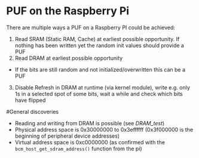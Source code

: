 PUF on the Raspberry Pi
=======================

There are multiple ways a PUF on a Raspberry PI could be achieved:

1. Read SRAM (Static RAM, Cache) at earliest possible opportunity. If nothing
has been written yet the random init values should provide a PUF
2. Read DRAM at earliest possible opportunity
  * If the bits are still random and not initialized/overwritten this can be a
    PUF
3. Disable Refresh in DRAM at runtime (via kernel module), write e.g. only 1s
in a selected spot of some bits, wait a while and check which bits have flipped

#General discoveries

* Reading and writing from DRAM is possible (see *DRAM_test*)
* Physical address space is 0x30000000 to 0x3effffff (0x3f000000 is the
beginning of peripheral device addresses)
* Virtual address space is 0xc0000000 (as confirmed with the
`bcm_host_get_sdram_address()` function from the pi)
